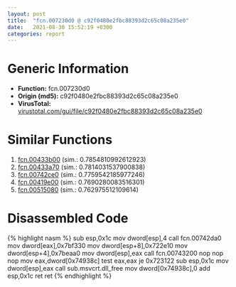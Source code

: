 ```yaml
---
layout: post
title:  "fcn.007230d0 @ c92f0480e2fbc88393d2c65c08a235e0"
date:   2021-08-30 15:52:19 +0300
categories: report
---
```


# Generic Information
- **Function:** fcn.007230d0
- **Origin (md5):** c92f0480e2fbc88393d2c65c08a235e0
- **VirusTotal:** [virustotal.com/gui/file/c92f0480e2fbc88393d2c65c08a235e0][virustotal_ref]



# Similar Functions

1. [fcn.00433b00][similar_1_ref] (sim.: 0.7854810992612923)
2. [fcn.00433a70][similar_2_ref] (sim.: 0.7814031537900838)
3. [fcn.00742ce0][similar_3_ref] (sim.: 0.7759542185977246)
4. [fcn.00419e00][similar_4_ref] (sim.: 0.7690280083516301)
5. [fcn.00515080][similar_5_ref] (sim.: 0.762975512109614)


# Disassembled Code

{% highlight nasm %}
sub esp,0x1c
mov dword[esp],4
call fcn.00742da0
mov dword[eax],0x7bf330
mov dword[esp+8],0x722e10
mov dword[esp+4],0x7beaa0
mov dword[esp],eax
call fcn.00743200
nop 
nop 
nop 
mov eax,dword[0x74938c]
test eax,eax
je 0x723122
sub esp,0x1c
mov dword[esp],eax
call sub.msvcrt.dll_free
mov dword[0x74938c],0
add esp,0x1c
ret 
ret 
{% endhighlight %}


[similar_1_ref]: /report/fcn.00433b00@c92f0480e2fbc88393d2c65c08a235e0
[similar_2_ref]: /report/fcn.00433a70@c92f0480e2fbc88393d2c65c08a235e0
[similar_3_ref]: /report/fcn.00742ce0@c92f0480e2fbc88393d2c65c08a235e0
[similar_4_ref]: /report/fcn.00419e00@c92f0480e2fbc88393d2c65c08a235e0
[similar_5_ref]: /report/fcn.00515080@c92f0480e2fbc88393d2c65c08a235e0
[virustotal_ref]: https://www.virustotal.com/gui/file/c92f0480e2fbc88393d2c65c08a235e0